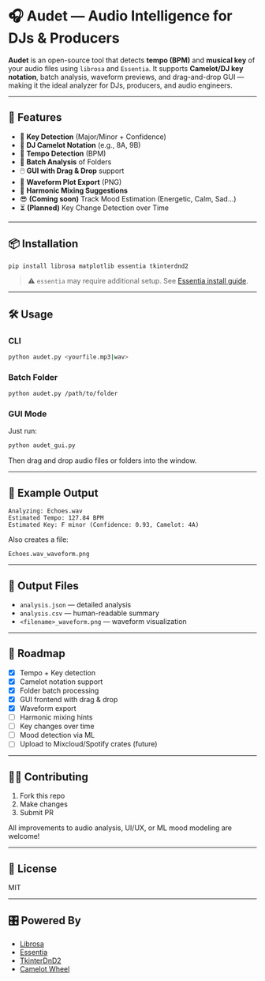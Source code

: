 # 🎧 Audet — Audio Intelligence for DJs & Producers

**Audet** is an open-source tool that detects **tempo (BPM)** and **musical key** of your audio files using `librosa` and `Essentia`. It supports **Camelot/DJ key notation**, batch analysis, waveform previews, and drag-and-drop GUI — making it the ideal analyzer for DJs, producers, and audio engineers.

---

## 🚀 Features

- 🎼 **Key Detection** (Major/Minor + Confidence)
- 💽 **DJ Camelot Notation** (e.g., 8A, 9B)
- 🎵 **Tempo Detection** (BPM)
- 📂 **Batch Analysis** of Folders
- 🖱️ **GUI with Drag & Drop** support
- 🌊 **Waveform Plot Export** (PNG)
- 🔀 **Harmonic Mixing Suggestions**
- 😎 **(Coming soon)** Track Mood Estimation (Energetic, Calm, Sad…)
- ⏳ **(Planned)** Key Change Detection over Time

---

## 📦 Installation

```bash
pip install librosa matplotlib essentia tkinterdnd2
````

> ⚠️ `essentia` may require additional setup. See [Essentia install guide](https://essentia.upf.edu/documentation/).

---

## 🛠️ Usage

### CLI

```bash
python audet.py <yourfile.mp3|wav>
```

### Batch Folder

```bash
python audet.py /path/to/folder
```

### GUI Mode

Just run:

```bash
python audet_gui.py
```

Then drag and drop audio files or folders into the window.

---

## 🧠 Example Output

```
Analyzing: Echoes.wav
Estimated Tempo: 127.84 BPM
Estimated Key: F minor (Confidence: 0.93, Camelot: 4A)
```

Also creates a file:

```
Echoes.wav_waveform.png
```

---

## 📁 Output Files

* `analysis.json` — detailed analysis
* `analysis.csv` — human-readable summary
* `<filename>_waveform.png` — waveform visualization

---

## 🔮 Roadmap

* [x] Tempo + Key detection
* [x] Camelot notation support
* [x] Folder batch processing
* [x] GUI frontend with drag & drop
* [x] Waveform export
* [ ] Harmonic mixing hints
* [ ] Key changes over time
* [ ] Mood detection via ML
* [ ] Upload to Mixcloud/Spotify crates (future)

---

## 👨‍💻 Contributing

1. Fork this repo
2. Make changes
3. Submit PR

All improvements to audio analysis, UI/UX, or ML mood modeling are welcome!

---

## 📜 License

MIT

---

## 🎛️ Powered By

* [Librosa](https://librosa.org/)
* [Essentia](https://essentia.upf.edu/)
* [TkinterDnD2](https://github.com/pmgagne/tkinterdnd2)
* [Camelot Wheel](https://mixedinkey.com/camelot-wheel/)

